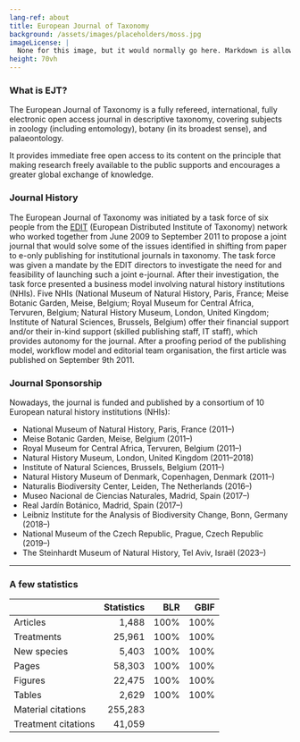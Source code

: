 ```yaml
---
lang-ref: about
title: European Journal of Taxonomy
background: /assets/images/placeholders/moss.jpg
imageLicense: |
  None for this image, but it would normally go here. Markdown is allowed.
height: 70vh
---
```


### What is EJT?

The European Journal of Taxonomy is a fully refereed, international, fully electronic open access journal in descriptive taxonomy, covering subjects in zoology (including entomology), botany (in its broadest sense), and palaeontology.

It provides immediate free open access to its content on the principle that making research freely available to the public supports and encourages a greater global exchange of knowledge.

### Journal History

The European Journal of Taxonomy was initiated by a task force of six people from the [EDIT](http://www.e-taxonomy.eu/) (European Distributed Institute of Taxonomy) network who worked together from June 2009 to September 2011 to propose a joint journal that would solve some of the issues identified in shifting from paper to e-only publishing for institutional journals in taxonomy. The task force was given a mandate by the EDIT directors to investigate the need for and feasibility of launching such a joint e-journal. After their investigation, the task force presented a business model involving natural history institutions (NHIs). Five NHIs (National Museum of Natural History, Paris, France; Meise Botanic Garden, Meise, Belgium; Royal Museum for Central Africa, Tervuren, Belgium; Natural History Museum, London, United Kingdom; Institute of Natural Sciences, Brussels, Belgium) offer their financial support and/or their in-kind support (skilled publishing staff, IT staff), which provides autonomy for the journal. After a proofing period of the publishing model, workflow model and editorial team organisation, the first article was published on September 9th 2011.

### Journal Sponsorship

Nowadays, the journal is funded and published by a consortium of 10 European natural history institutions (NHIs):

* National Museum of Natural History, Paris, France (2011–)
* Meise Botanic Garden, Meise, Belgium (2011–)
* Royal Museum for Central Africa, Tervuren, Belgium (2011–)
* Natural History Museum, London, United Kingdom (2011–2018)
* Institute of Natural Sciences, Brussels, Belgium (2011–)
* Natural History Museum of Denmark, Copenhagen, Denmark (2011–)
* Naturalis Biodiversity Center, Leiden, The Netherlands (2016–)
* Museo Nacional de Ciencias Naturales, Madrid, Spain (2017–)
* Real Jardín Botánico, Madrid, Spain (2017–)
* Leibniz Institute for the Analysis of Biodiversity Change, Bonn, Germany (2018–)
* National Museum of the Czech Republic, Prague, Czech Republic (2019–)
* The Steinhardt Museum of Natural History, Tel Aviv, Israël (2023–)

--------

### A few statistics

|                      | Statistics    |  BLR  |  GBIF  |
| -------------        | -------------:| -----:| -----: |
| Articles             | 1,488         |  100% |  100%  |
| Treatments           | 25,961        |  100% |  100%  |
| New species          | 5,403         |  100% |  100%  |
| Pages                | 58,303        |  100% |  100%  |
| Figures              | 22,475        |  100% |  100%  |
| Tables               | 2,629         |  100% |  100%  |
| Material citations   | 255,283       |       |        |
| Treatment citations  | 41,059        |       |        |
